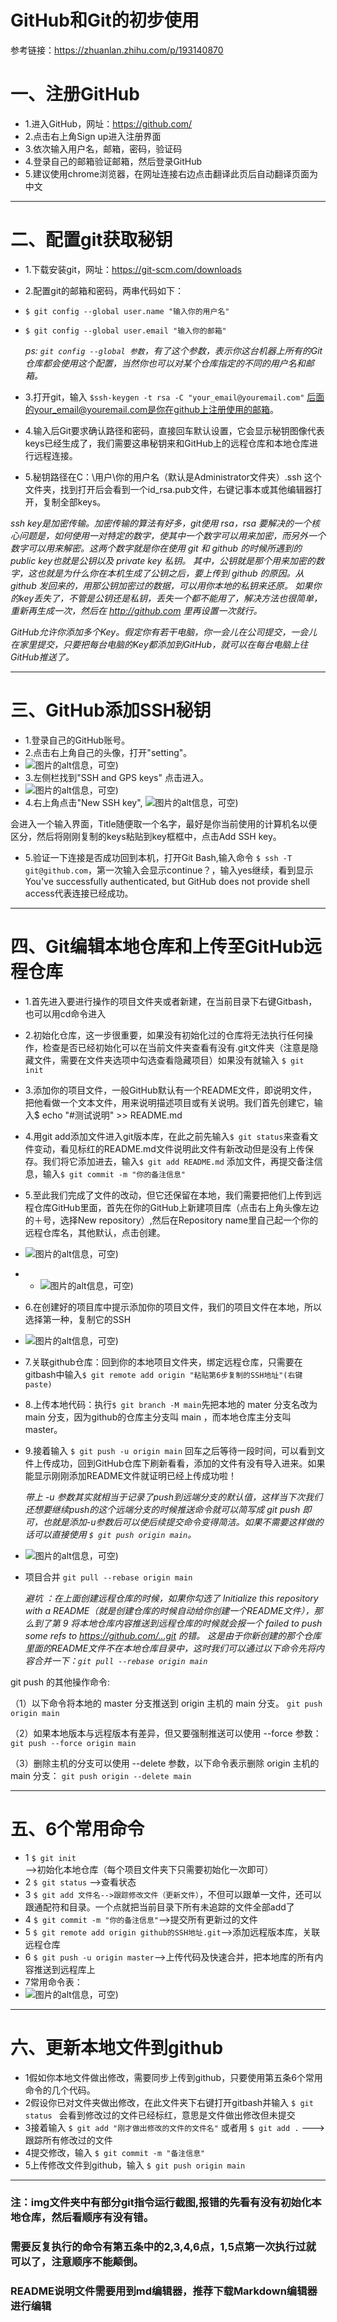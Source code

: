 GitHub和Git的初步使用
=======
参考链接：https://zhuanlan.zhihu.com/p/193140870

# 一、注册GitHub
* 1.进入GitHub，网址：https://github.com/
* 2.点击右上角Sign up进入注册界面
* 3.依次输入用户名，邮箱，密码，验证码
* 4.登录自己的邮箱验证邮箱，然后登录GitHub
* 5.建议使用chrome浏览器，在网址连接右边点击翻译此页后自动翻译页面为中文

---


# 二、配置git获取秘钥
* 1.下载安装git，网址：https://git-scm.com/downloads
* 2.配置git的邮箱和密码，两串代码如下：
* `$ git config --global user.name "输入你的用户名"`
* `$ git config --global user.email "输入你的邮箱"`

  *ps: `git config --global 参数`，有了这个参数，表示你这台机器上所有的Git仓库都会使用这个配置，当然你也可以对某个仓库指定的不同的用户名和邮箱。*
* 3.打开git，输入 `$ssh-keygen -t rsa -C "your_email@youremail.com"` 
后面的your_email@youremail.com是你在github上注册使用的邮箱。
* 4.输入后Git要求确认路径和密码，直接回车默认设置，它会显示秘钥图像代表keys已经生成了，我们需要这串秘钥来和GitHub上的远程仓库和本地仓库进行远程连接。
* 5.秘钥路径在C：\用户\你的用户名（默认是Administrator文件夹）\.ssh 这个文件夹，找到打开后会看到一个id_rsa.pub文件，右键记事本或其他编辑器打开，复制全部keys。

*ssh key是加密传输。加密传输的算法有好多，git使用 rsa，rsa 要解决的一个核心问题是，如何使用一对特定的数字，使其中一个数字可以用来加密，而另外一个数字可以用来解密。这两个数字就是你在使用 git 和 github 的时候所遇到的public key也就是公钥以及 private key 私钥。
其中，公钥就是那个用来加密的数字，这也就是为什么你在本机生成了公钥之后，要上传到 github 的原因。从 github 发回来的，用那公钥加密过的数据，可以用你本地的私钥来还原。
如果你的key丢失了，不管是公钥还是私钥，丢失一个都不能用了，解决方法也很简单，重新再生成一次，然后在 http://github.com 里再设置一次就行。*

*GitHub允许你添加多个Key。假定你有若干电脑，你一会儿在公司提交，一会儿在家里提交，只要把每台电脑的Key都添加到GitHub，就可以在每台电脑上往GitHub推送了。*

---


# 三、GitHub添加SSH秘钥
* 1.登录自己的GitHub账号。
* 2.点击右上角自己的头像，打开"setting"。
* ![图片的alt信息，可空)](https://raw.githubusercontent.com/lnkDrop/work/master/img/sttings.png)
* 3.左侧栏找到"SSH and GPS keys" 点击进入。
* ![图片的alt信息，可空)](https://raw.githubusercontent.com/lnkDrop/work/master/img/SSH.png)
* 4.右上角点击"New SSH key",
![图片的alt信息，可空)](https://raw.githubusercontent.com/lnkDrop/work/master/img/newSSHkey.png)

会进入一个输入界面，Title随便取一个名字，最好是你当前使用的计算机名以便区分，然后将刚刚复制的keys粘贴到key框框中，点击Add SSH key。
* 5.验证一下连接是否成功回到本机，打开Git Bash,输入命令
`$ ssh -T git@github.com`，第一次输入会显示continue？，输入yes继续，看到显示You've successfully authenticated, but GitHub does not provide shell access代表连接已经成功。

---

# 四、Git编辑本地仓库和上传至GitHub远程仓库
* 1.首先进入要进行操作的项目文件夹或者新建，在当前目录下右键Gitbash，也可以用cd命令进入
* 2.初始化仓库，这一步很重要，如果没有初始化过的仓库将无法执行任何操作，检查是否已经初始化可以在当前文件夹查看有没有.git文件夹（注意是隐藏文件，需要在文件夹选项中勾选查看隐藏项目）如果没有就输入 `$ git init`
* 3.添加你的项目文件，一般GitHub默认有一个README文件，即说明文件，把他看做一个文本文件，用来说明描述项目或有关说明。我们首先创建它，输入$ echo "#测试说明" >> README.md 
* 4.用git add添加文件进入git版本库，在此之前先输入`$ git status`来查看文件变动，看见标红的README.md文件说明此文件有新改动但是没有上传保存。我们将它添加进去，输入`$ git add README.md` 添加文件，再提交备注信息，输入`$ git commit -m "你的备注信息"`
* 5.至此我们完成了文件的改动，但它还保留在本地，我们需要把他们上传到远程仓库GitHub里面，首先在你的GitHub上新建项目库（点击右上角头像左边的＋号，选择New repository）,然后在Repository name里自己起一个你的远程仓库名，其他默认，点击创建。
* ![图片的alt信息，可空)](https://raw.githubusercontent.com/lnkDrop/work/master/img/new.png)
* * ![图片的alt信息，可空)](https://raw.githubusercontent.com/lnkDrop/work/master/img/xmname.png)
* 6.在创建好的项目库中提示添加你的项目文件，我们的项目文件在本地，所以选择第一种，复制它的SSH
* ![图片的alt信息，可空)](https://raw.githubusercontent.com/lnkDrop/work/master/img/copy.png)
* 7.关联github仓库：回到你的本地项目文件夹，绑定远程仓库，只需要在gitbash中输入`$ git remote add origin "粘贴第6步复制的SSH地址"(右键paste)`
* 8.上传本地代码：执行`$ git branch -M main`先把本地的 mater 分支名改为 main 分支，因为github的仓库主分支叫 main ，而本地仓库主分支叫 master。
* 9.接着输入 `$ git push -u origin main` 回车之后等待一段时间，可以看到文件上传成功，回到GitHub仓库下刷新看看，添加的文件有没有导入进来。如果能显示刚刚添加README文件就证明已经上传成功啦！
 
	*带上 -u 参数其实就相当于记录了push到远端分支的默认值，这样当下次我们还想要继续push的这个远端分支的时候推送命令就可以简写成 git push 即可，也就是添加-u参数后可以使后续提交命令变得简洁。如果不需要这样做的话可以直接使用 `$ git push origin main`。*

  
* ![图片的alt信息，可空)](https://raw.githubusercontent.com/lnkDrop/work/master/img/test.png)
* 项目合并 ` git pull --rebase origin main `

   *避坑 ：在上面创建远程仓库的时候，如果你勾选了 Initialize this repository with a README（就是创建仓库的时候自动给你创建一个README文件），那么到了第 9 将本地仓库内容推送到远程仓库的时候就会报一个 failed to push some refs to https://github.com/…git 的错。
这是由于你新创建的那个仓库里面的README文件不在本地仓库目录中，这时我们可以通过以下命令先将内容合并一下：` git pull --rebase origin main `*

git push 的其他操作命令:

 （1）以下命令将本地的 master 分支推送到 origin 主机的 main 分支。
`git push origin main`

 （2）如果本地版本与远程版本有差异，但又要强制推送可以使用 --force 参数：
`git push --force origin main`

 （3）删除主机的分支可以使用 --delete 参数，以下命令表示删除 origin 主机的 main 分支：
`git push origin --delete main`

---


# 五、6个常用命令
* 1
	`$ git init`    -->初始化本地仓库（每个项目文件夹下只需要初始化一次即可）
* 2
	`$ git status` -->查看状态
* 3
	`$ git add 文件名-->跟踪修改文件（更新文件）`，不但可以跟单一文件，还可以跟通配符和目录。一个点就把当前目录下所有未追踪的文件全部add了
* 4
	`$ git commit -m "你的备注信息"`-->提交所有更新过的文件
* 5
	`$ git remote add origin github的SSH地址.git`-->添加远程版本库，关联远程仓库
* 6
	`$ git push -u origin master`-->上传代码及快速合并，把本地库的所有内容推送到远程库上
* 7常用命令表：
* ![图片的alt信息，可空)](https://raw.githubusercontent.com/lnkDrop/work/master/img/git.jpg)


---


# 六、更新本地文件到github
* 1假如你本地文件做出修改，需要同步上传到github，只要使用第五条6个常用命令的几个代码。
* 2假设你已对文件夹做出修改，在此文件夹下右键打开gitbash并输入
	`$ git status `
会看到修改过的文件已经标红，意思是文件做出修改但未提交
* 3接着输入
	`$ git add "刚才做出修改的文件的文件名"`
或者用
	`$ git add .`  --->跟踪所有修改过的文件
* 4提交修改，输入
	`$ git commit -m "备注信息"`
* 5上传修改文件到github，输入
	`$ git push origin main`


---


### 注：img文件夹中有部分git指令运行截图,报错的先看有没有初始化本地仓库，然后看顺序有没有错。

### 需要反复执行的命令有第五条中的2,3,4,6点，1,5点第一次执行过就可以了，注意顺序不能颠倒。

### README说明文件需要用到md编辑器，推荐下载Markdown编辑器进行编辑
